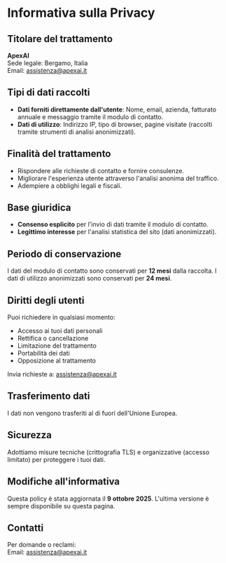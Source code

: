 # Informativa sulla Privacy

## Titolare del trattamento
**ApexAI**  
Sede legale: Bergamo, Italia  
Email: assistenza@apexai.it  

## Tipi di dati raccolti
- **Dati forniti direttamente dall'utente**: Nome, email, azienda, fatturato annuale e messaggio tramite il modulo di contatto.
- **Dati di utilizzo**: Indirizzo IP, tipo di browser, pagine visitate (raccolti tramite strumenti di analisi anonimizzati).

## Finalità del trattamento
- Rispondere alle richieste di contatto e fornire consulenze.
- Migliorare l'esperienza utente attraverso l'analisi anonima del traffico.
- Adempiere a obblighi legali e fiscali.

## Base giuridica
- **Consenso esplicito** per l'invio di dati tramite il modulo di contatto.
- **Legittimo interesse** per l'analisi statistica del sito (dati anonimizzati).

## Periodo di conservazione
I dati del modulo di contatto sono conservati per **12 mesi** dalla raccolta. I dati di utilizzo anonimizzati sono conservati per **24 mesi**.

## Diritti degli utenti
Puoi richiedere in qualsiasi momento:
- Accesso ai tuoi dati personali
- Rettifica o cancellazione
- Limitazione del trattamento
- Portabilità dei dati
- Opposizione al trattamento

Invia richieste a: assistenza@apexai.it

## Trasferimento dati
I dati non vengono trasferiti al di fuori dell'Unione Europea.

## Sicurezza
Adottiamo misure tecniche (crittografia TLS) e organizzative (accesso limitato) per proteggere i tuoi dati.

## Modifiche all'informativa
Questa policy è stata aggiornata il **9 ottobre 2025**. L'ultima versione è sempre disponibile su questa pagina.

## Contatti
Per domande o reclami:  
Email: assistenza@apexai.it